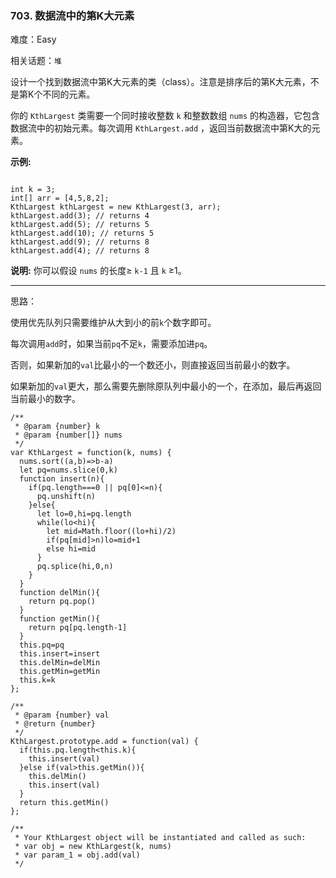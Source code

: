 ### 703. 数据流中的第K大元素

难度：Easy

相关话题：`堆`

设计一个找到数据流中第K大元素的类（class）。注意是排序后的第K大元素，不是第K个不同的元素。



你的 `KthLargest` 类需要一个同时接收整数 `k`  和整数数组 `nums` 的构造器，它包含数据流中的初始元素。每次调用 `KthLargest.add` ，返回当前数据流中第K大的元素。



**示例:** 





```

int k = 3;
int[] arr = [4,5,8,2];
KthLargest kthLargest = new KthLargest(3, arr);
kthLargest.add(3); // returns 4
kthLargest.add(5); // returns 5
kthLargest.add(10); // returns 5
kthLargest.add(9); // returns 8
kthLargest.add(4); // returns 8

```


**说明:** 
你可以假设 `nums` 的长度&ge; `k-1` 且 `k`  &ge;1。




-----

思路：

使用优先队列只需要维护从大到小的前`k`个数字即可。

每次调用`add`时，如果当前`pq`不足`k`，需要添加进`pq`。

否则，如果新加的`val`比最小的一个数还小，则直接返回当前最小的数字。

如果新加的`val`更大，那么需要先删除原队列中最小的一个，在添加，最后再返回当前最小的数字。


```
/**
 * @param {number} k
 * @param {number[]} nums
 */
var KthLargest = function(k, nums) {
  nums.sort((a,b)=>b-a)
  let pq=nums.slice(0,k)
  function insert(n){
    if(pq.length===0 || pq[0]<=n){
      pq.unshift(n)
    }else{
      let lo=0,hi=pq.length
      while(lo<hi){
        let mid=Math.floor((lo+hi)/2)
        if(pq[mid]>n)lo=mid+1
        else hi=mid
      }
      pq.splice(hi,0,n)      
    }
  }
  function delMin(){
    return pq.pop()
  }
  function getMin(){
    return pq[pq.length-1]
  }
  this.pq=pq
  this.insert=insert
  this.delMin=delMin
  this.getMin=getMin
  this.k=k
};

/** 
 * @param {number} val
 * @return {number}
 */
KthLargest.prototype.add = function(val) {
  if(this.pq.length<this.k){
    this.insert(val)
  }else if(val>this.getMin()){
    this.delMin()
    this.insert(val)
  }
  return this.getMin()
};

/** 
 * Your KthLargest object will be instantiated and called as such:
 * var obj = new KthLargest(k, nums)
 * var param_1 = obj.add(val)
 */



```

